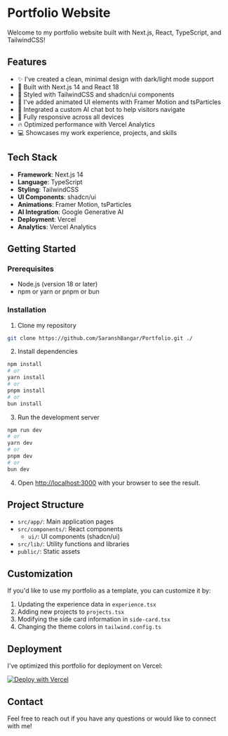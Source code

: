 # Portfolio Website

Welcome to my portfolio website built with Next.js, React, TypeScript, and TailwindCSS!

## Features

- ✨ I've created a clean, minimal design with dark/light mode support
- 🚀 Built with Next.js 14 and React 18
- 🎨 Styled with TailwindCSS and shadcn/ui components
- 💫 I've added animated UI elements with Framer Motion and tsParticles
- 🤖 Integrated a custom AI chat bot to help visitors navigate
- 📱 Fully responsive across all devices
- 🔥 Optimized performance with Vercel Analytics
- 💻 Showcases my work experience, projects, and skills

## Tech Stack

- **Framework**: Next.js 14
- **Language**: TypeScript
- **Styling**: TailwindCSS
- **UI Components**: shadcn/ui
- **Animations**: Framer Motion, tsParticles
- **AI Integration**: Google Generative AI
- **Deployment**: Vercel
- **Analytics**: Vercel Analytics

## Getting Started

### Prerequisites

- Node.js (version 18 or later)
- npm or yarn or pnpm or bun

### Installation

1. Clone my repository

```bash
git clone https://github.com/SaranshBangar/Portfolio.git ./
```

2. Install dependencies

```bash
npm install
# or
yarn install
# or
pnpm install
# or
bun install
```

3. Run the development server

```bash
npm run dev
# or
yarn dev
# or
pnpm dev
# or
bun dev
```

4. Open [http://localhost:3000](http://localhost:3000) with your browser to see the result.

## Project Structure

- `src/app/`: Main application pages
- `src/components/`: React components
  - `ui/`: UI components (shadcn/ui)
- `src/lib/`: Utility functions and libraries
- `public/`: Static assets

## Customization

If you'd like to use my portfolio as a template, you can customize it by:

1. Updating the experience data in `experience.tsx`
2. Adding new projects to `projects.tsx`
3. Modifying the side card information in `side-card.tsx`
4. Changing the theme colors in `tailwind.config.ts`

## Deployment

I've optimized this portfolio for deployment on Vercel:

[![Deploy with Vercel](https://vercel.com/button)](https://vercel.com/new/git/external?repository-url=https://github.com/yourusername/portfolio)

## Contact

Feel free to reach out if you have any questions or would like to connect with me!
